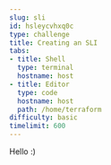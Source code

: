 ```yaml
---
slug: sli
id: hsleycvhxq0c
type: challenge
title: Creating an SLI
tabs:
- title: Shell
  type: terminal
  hostname: host
- title: Editor
  type: code
  hostname: host
  path: /home/terraform
difficulty: basic
timelimit: 600
---
```

Hello :)
